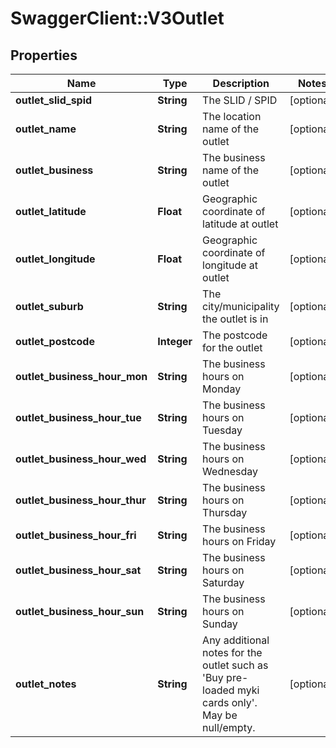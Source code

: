 # SwaggerClient::V3Outlet

## Properties
Name | Type | Description | Notes
------------ | ------------- | ------------- | -------------
**outlet_slid_spid** | **String** | The SLID / SPID | [optional] 
**outlet_name** | **String** | The location name of the outlet | [optional] 
**outlet_business** | **String** | The business name of the outlet | [optional] 
**outlet_latitude** | **Float** | Geographic coordinate of latitude at outlet | [optional] 
**outlet_longitude** | **Float** | Geographic coordinate of longitude at outlet | [optional] 
**outlet_suburb** | **String** | The city/municipality the outlet is in | [optional] 
**outlet_postcode** | **Integer** | The postcode for the outlet | [optional] 
**outlet_business_hour_mon** | **String** | The business hours on Monday | [optional] 
**outlet_business_hour_tue** | **String** | The business hours on Tuesday | [optional] 
**outlet_business_hour_wed** | **String** | The business hours on Wednesday | [optional] 
**outlet_business_hour_thur** | **String** | The business hours on Thursday | [optional] 
**outlet_business_hour_fri** | **String** | The business hours on Friday | [optional] 
**outlet_business_hour_sat** | **String** | The business hours on Saturday | [optional] 
**outlet_business_hour_sun** | **String** | The business hours on Sunday | [optional] 
**outlet_notes** | **String** | Any additional notes for the outlet such as &#x27;Buy pre-loaded myki cards only&#x27;. May be null/empty. | [optional] 

